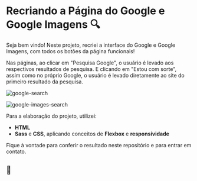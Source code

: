 # Recriando a Página do Google e Google Imagens :mag:

Seja bem vindo! Neste projeto, recriei a interface do Google e Google Imagens, com todos os botões da página funcionais!

Nas páginas, ao clicar em "Pesquisa Google", o usuário é levado aos respectivos resultados de pesquisa. E clicando em "Estou com sorte", assim como no próprio Google, o usuário é levado diretamente ao site do primeiro resultado da pesquisa.



![google-search](https://user-images.githubusercontent.com/82124316/121415599-4ce28100-c93e-11eb-9c1e-6875ff567f6b.jpeg)



![google-images-search](https://user-images.githubusercontent.com/82124316/121415615-51a73500-c93e-11eb-906d-387f97d4a338.jpeg)



Para a elaboração do projeto, utilizei:

- **HTML**
- **Sass** e **CSS**, aplicando conceitos de **Flexbox** e **responsividade**

Fique à vontade para conferir o resultado neste repositório e para entrar em contato.

## 🚀 

